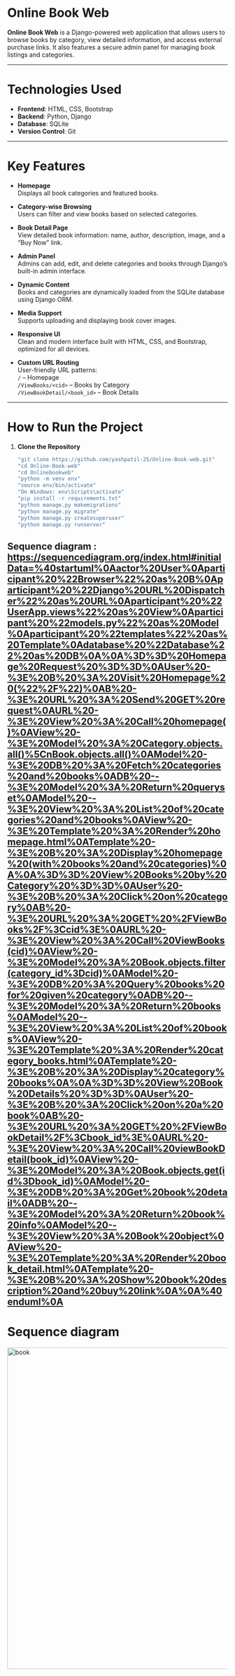 # Online Book Web

**Online Book Web** is a Django-powered web application that allows users to browse books by category, view detailed information, and access external purchase links. It also features a secure admin panel for managing book listings and categories.

---

# Technologies Used

- **Frontend**: HTML, CSS, Bootstrap  
- **Backend**: Python, Django  
- **Database**: SQLite  
- **Version Control**: Git

---

# Key Features

- **Homepage**  
  Displays all book categories and featured books.

- **Category-wise Browsing**  
  Users can filter and view books based on selected categories.

- **Book Detail Page**  
  View detailed book information: name, author, description, image, and a “Buy Now” link.

- **Admin Panel**  
  Admins can add, edit, and delete categories and books through Django’s built-in admin interface.

- **Dynamic Content**  
  Books and categories are dynamically loaded from the SQLite database using Django ORM.

- **Media Support**  
  Supports uploading and displaying book cover images.

- **Responsive UI**  
  Clean and modern interface built with HTML, CSS, and Bootstrap, optimized for all devices.

- **Custom URL Routing**  
  User-friendly URL patterns:  
  `/` – Homepage  
  `/ViewBooks/<cid>` – Books by Category  
  `/ViewBookDetail/<book_id>` – Book Details

---

#  How to Run the Project

1. **Clone the Repository**
   ```bash
   "git clone https://github.com/yashpatil-25/Online-Book-web.git"
   "cd Online-Book-web"
   "cd Onlinebookweb"
   "python -m venv env"
   "source env/bin/activate"  
   "On Windows: env\Scripts\activate"
   "pip install -r requirements.txt"
   "python manage.py makemigrations"
   "python manage.py migrate"
   "python manage.py createsuperuser"
   "python manage.py runserver"

## Sequence diagram : https://sequencediagram.org/index.html#initialData=%40startuml%0Aactor%20User%0Aparticipant%20%22Browser%22%20as%20B%0Aparticipant%20%22Django%20URL%20Dispatcher%22%20as%20URL%0Aparticipant%20%22UserApp.views%22%20as%20View%0Aparticipant%20%22models.py%22%20as%20Model%0Aparticipant%20%22templates%22%20as%20Template%0Adatabase%20%22Database%22%20as%20DB%0A%0A%3D%3D%20Homepage%20Request%20%3D%3D%0AUser%20-%3E%20B%20%3A%20Visit%20Homepage%20(%22%2F%22)%0AB%20-%3E%20URL%20%3A%20Send%20GET%20request%0AURL%20-%3E%20View%20%3A%20Call%20homepage()%0AView%20-%3E%20Model%20%3A%20Category.objects.all()%5CnBook.objects.all()%0AModel%20-%3E%20DB%20%3A%20Fetch%20categories%20and%20books%0ADB%20--%3E%20Model%20%3A%20Return%20queryset%0AModel%20--%3E%20View%20%3A%20List%20of%20categories%20and%20books%0AView%20-%3E%20Template%20%3A%20Render%20homepage.html%0ATemplate%20-%3E%20B%20%3A%20Display%20homepage%20(with%20books%20and%20categories)%0A%0A%3D%3D%20View%20Books%20by%20Category%20%3D%3D%0AUser%20-%3E%20B%20%3A%20Click%20on%20category%0AB%20-%3E%20URL%20%3A%20GET%20%2FViewBooks%2F%3Ccid%3E%0AURL%20-%3E%20View%20%3A%20Call%20ViewBooks(cid)%0AView%20-%3E%20Model%20%3A%20Book.objects.filter(category_id%3Dcid)%0AModel%20-%3E%20DB%20%3A%20Query%20books%20for%20given%20category%0ADB%20--%3E%20Model%20%3A%20Return%20books%0AModel%20--%3E%20View%20%3A%20List%20of%20books%0AView%20-%3E%20Template%20%3A%20Render%20category_books.html%0ATemplate%20-%3E%20B%20%3A%20Display%20category%20books%0A%0A%3D%3D%20View%20Book%20Details%20%3D%3D%0AUser%20-%3E%20B%20%3A%20Click%20on%20a%20book%0AB%20-%3E%20URL%20%3A%20GET%20%2FViewBookDetail%2F%3Cbook_id%3E%0AURL%20-%3E%20View%20%3A%20Call%20viewBookDetail(book_id)%0AView%20-%3E%20Model%20%3A%20Book.objects.get(id%3Dbook_id)%0AModel%20-%3E%20DB%20%3A%20Get%20book%20detail%0ADB%20--%3E%20Model%20%3A%20Return%20book%20info%0AModel%20--%3E%20View%20%3A%20Book%20object%0AView%20-%3E%20Template%20%3A%20Render%20book_detail.html%0ATemplate%20-%3E%20B%20%3A%20Show%20book%20description%20and%20buy%20link%0A%0A%40enduml%0A
# Sequence diagram
<img width="569" height="734" alt="book" src="https://github.com/user-attachments/assets/a2fdbff8-38c2-40b8-a57b-71a625dd9bea" />



